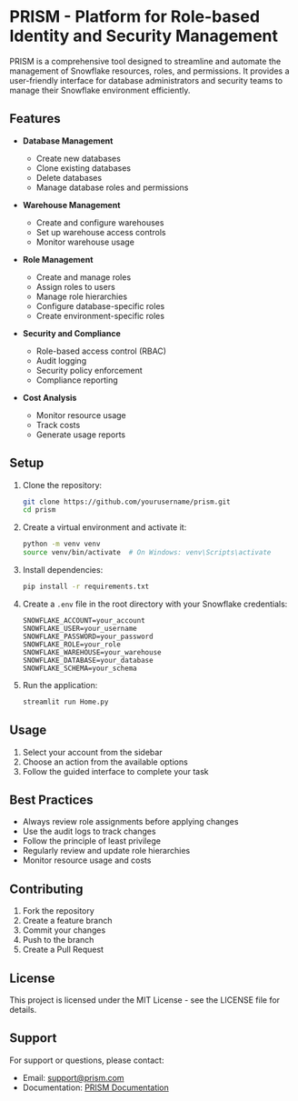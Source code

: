 # PRISM - Platform for Role-based Identity and Security Management

PRISM is a comprehensive tool designed to streamline and automate the management of Snowflake resources, roles, and permissions. It provides a user-friendly interface for database administrators and security teams to manage their Snowflake environment efficiently.

## Features

- **Database Management**
  - Create new databases
  - Clone existing databases
  - Delete databases
  - Manage database roles and permissions

- **Warehouse Management**
  - Create and configure warehouses
  - Set up warehouse access controls
  - Monitor warehouse usage

- **Role Management**
  - Create and manage roles
  - Assign roles to users
  - Manage role hierarchies
  - Configure database-specific roles
  - Create environment-specific roles

- **Security and Compliance**
  - Role-based access control (RBAC)
  - Audit logging
  - Security policy enforcement
  - Compliance reporting

- **Cost Analysis**
  - Monitor resource usage
  - Track costs
  - Generate usage reports

## Setup

1. Clone the repository:
   ```bash
   git clone https://github.com/yourusername/prism.git
   cd prism
   ```

2. Create a virtual environment and activate it:
   ```bash
   python -m venv venv
   source venv/bin/activate  # On Windows: venv\Scripts\activate
   ```

3. Install dependencies:
   ```bash
   pip install -r requirements.txt
   ```

4. Create a `.env` file in the root directory with your Snowflake credentials:
   ```
   SNOWFLAKE_ACCOUNT=your_account
   SNOWFLAKE_USER=your_username
   SNOWFLAKE_PASSWORD=your_password
   SNOWFLAKE_ROLE=your_role
   SNOWFLAKE_WAREHOUSE=your_warehouse
   SNOWFLAKE_DATABASE=your_database
   SNOWFLAKE_SCHEMA=your_schema
   ```

5. Run the application:
   ```bash
   streamlit run Home.py
   ```

## Usage

1. Select your account from the sidebar
2. Choose an action from the available options
3. Follow the guided interface to complete your task

## Best Practices

- Always review role assignments before applying changes
- Use the audit logs to track changes
- Follow the principle of least privilege
- Regularly review and update role hierarchies
- Monitor resource usage and costs

## Contributing

1. Fork the repository
2. Create a feature branch
3. Commit your changes
4. Push to the branch
5. Create a Pull Request

## License

This project is licensed under the MIT License - see the LICENSE file for details.

## Support

For support or questions, please contact:
- Email: support@prism.com
- Documentation: [PRISM Documentation](https://docs.prism.com)
